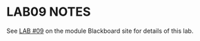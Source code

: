 # LAB09 NOTES

See [LAB #09](https://tcd.blackboard.com/webapps/assignment/uploadAssignment?content_id=_2130572_1&course_id=_71874_1&group_id=&mode=cpview) on the module Blackboard site for details of this lab.
